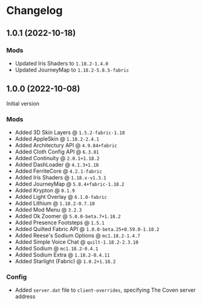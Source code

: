 # Changelog

## 1.0.1 (2022-10-18)

### Mods
- Updated Iris Shaders to `1.18.2-1.4.0`
- Updated JourneyMap to `1.18.2-5.8.5-fabric`

## 1.0.0 (2022-10-08)
Initial version

### Mods
+ Added 3D Skin Layers @  `1.5.2-fabric-1.18`
+ Added AppleSkin @ `1.18.2-2.4.1`
+ Added Architectury API @ `4.9.84+fabric`
+ Added Cloth Config API @ `6.3.81`
+ Added Continuity @ `2.0.1+1.18.2`
+ Added DashLoader @ `4.1.3+1.18`
+ Added FerriteCore @ `4.2.1-fabric`
+ Added Iris Shaders @ `1.18.x-v1.3.1`
+ Added JourneyMap @ `5.8.4+fabric-1.18.2`
+ Added Krypton @ `0.1.9`
+ Added Light Overlay @ `6.1.0-fabric`
+ Added Lithium @ `1.18.2-0.7.10`
+ Added Mod Menu @ `3.2.3`
+ Added Ok Zoomer @ `5.0.0-beta.7+1.18.2`
+ Added Presence Footsteps @ `1.5.1`
+ Added Quilted Fabric API @ `1.0.0-beta.25+0.59.0-1.18.2`
+ Added Reese's Sodium Options @ `mc1.18.2-1.4.7`
+ Added Simple Voice Chat @ `quilt-1.18.2-2.3.10`
+ Added Sodium @ `mc1.18.2-0.4.1`
+ Added Sodium Extra @ `1.18.2-0.4.11`
+ Added Starlight (Fabric) @ `1.0.2+1.18.2`


### Config
+ Added `server.dat` file to `client-overrides`, specifying The Coven server address
